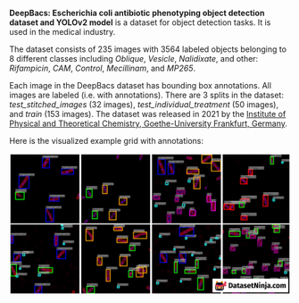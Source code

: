 **DeepBacs: Escherichia coli antibiotic phenotyping object detection dataset and YOLOv2 model** is a dataset for object detection tasks. It is used in the medical industry.

The dataset consists of 235 images with 3564 labeled objects belonging to 8 different classes including *Oblique*, *Vesicle*, *Nalidixate*, and other: *Rifampicin*, *CAM*, *Control*, *Mecillinam*, and *MP265*.

Each image in the DeepBacs dataset has bounding box annotations. All images are labeled (i.e. with annotations). There are 3 splits in the dataset: *test_stitched_images* (32 images), *test_individual_treatment* (50 images), and *train* (153 images). The dataset was released in 2021 by the [Institute of Physical and Theoretical Chemistry, Goethe-University Frankfurt, Germany](https://www.ptc.uni-frankfurt.de/home/index.php).

Here is the visualized example grid with annotations:

<img src="https://github.com/dataset-ninja/DeepBacs/raw/main/visualizations/horizontal_grid.png">
